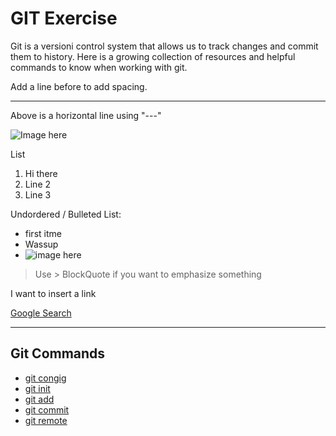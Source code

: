 # GIT Exercise
Git is a versioni control system that allows us to track changes and commit them to history.
Here is a growing collection of resources and helpful commands to know when working with git.

Add a line before to add spacing.

---
Above is a horizontal line using "---"


![Image here](imagehere.jpg)

List
1.  Hi there
2. Line 2
3. Line 3

Undordered / Bulleted List:
- first itme
- Wassup
- ![image here](imagehere.jpg)

> Use > BlockQuote if you want to emphasize something

I want to insert a link

[Google Search](www.google.com)

---

## Git Commands
- [git congig](./Commands/Config.md)
- [git init](Commands/Init.md)
- [git add](./Commands/Add.md)
- [git commit](./Commands/Commit.md)
- [git remote](./Commands/Remote.md)